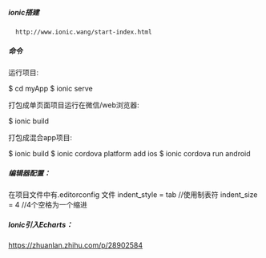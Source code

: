 ##### ionic搭建
      http://www.ionic.wang/start-index.html


##### 命令

运行项目:

$ cd myApp
$ ionic serve



打包成单页面项目运行在微信/web浏览器:

$ ionic build



打包成混合app项目:

$ ionic build
$  ionic cordova platform add ios
$  ionic cordova run android


##### 编辑器配置：
在项目文件中有.editorconfig 文件 
indent_style = tab //使用制表符
indent_size = 4 //4个空格为一个缩进


##### Ionic引入Echarts：
https://zhuanlan.zhihu.com/p/28902584
